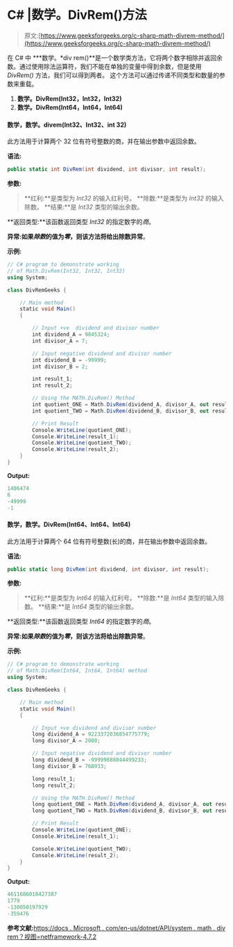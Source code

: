 # C# |数学。DivRem()方法

> 原文:[https://www.geeksforgeeks.org/c-sharp-math-divrem-method/](https://www.geeksforgeeks.org/c-sharp-math-divrem-method/)

在 C# 中 ***数学。*div rem()**是一个数学类方法，它将两个数字相除并返回余数。通过使用除法运算符，我们不能在单独的变量中得到余数，但是使用 *DivRem()* 方法，我们可以得到两者。
这个方法可以通过传递不同类型和数量的参数来重载。

1.  **数学。DivRem(Int32，Int32，Int32)**
2.  **数学。DivRem(Int64，Int64，Int64)**

#### 数学，数学。divem(Int32、Int32、int 32)

此方法用于计算两个 32 位有符号整数的商，并在输出参数中返回余数。

**语法:**

```cs
public static int DivRem(int dividend, int divisor, int result);

```

**参数:**

> **红利:**是类型为 *Int32* 的输入红利号。
> **除数:**是类型为 *Int32* 的输入除数。
> **结果:**是 *Int32* 类型的输出余数。

**返回类型:**该函数返回类型 *Int32* 的指定数字的*商*。

**异常:**如果*除数*的值为*零*，则该方法将给出**除数异常**。

**示例:**

```cs
// C# program to demonstrate working
// of Math.DivRem(Int32, Int32, Int32)
using System;

class DivRemGeeks {

    // Main method
    static void Main()
    {

        // Input +ve  dividend and divisor number
        int dividend_A = 9845324;
        int divisor_A = 7;

        // Input negative dividend and divisor number
        int dividend_B = -99999;
        int divisor_B = 2;

        int result_1;
        int result_2;

        // Using the MATH.DivRem() Method
        int quotient_ONE = Math.DivRem(dividend_A, divisor_A, out result_1);
        int quotient_TWO = Math.DivRem(dividend_B, divisor_B, out result_2);

        // Print Result
        Console.WriteLine(quotient_ONE);
        Console.WriteLine(result_1);
        Console.WriteLine(quotient_TWO);
        Console.WriteLine(result_2);
    }
}
```

**Output:**

```cs
1406474
6
-49999
-1

```

#### 数学，数学。DivRem(Int64、Int64、Int64)

此方法用于计算两个 64 位有符号整数(长)的商，并在输出参数中返回余数。

**语法:**

```cs
public static long DivRem(int dividend, int divisor, int result);

```

**参数:**

> **红利:**是类型为 *Int64* 的输入红利号。
> **除数:**是 *Int64* 类型的输入除数。
> **结果:**是 *Int64* 类型的输出余数。

**返回类型:**该函数返回类型 *Int64* 的指定数字的*商*。

**异常:**如果*除数*的值为*零*，则该方法将给出**除数异常**。

**示例:**

```cs
// C# program to demonstrate working
// of Math.DivRem(Int64, Int64, Int64) method
using System;

class DivRemGeeks {

    // Main method
    static void Main()
    {

        // Input +ve dividend and divisor number
        long dividend_A = 9223372036854775779;
        long divisor_A = 2000;

        // Input negative dividend and divisor number
        long dividend_B = -99999888844499233;
        long divisor_B = 768933;

        long result_1;
        long result_2;

        // Using the MATH.DivRem() Method
        long quotient_ONE = Math.DivRem(dividend_A, divisor_A, out result_1);
        long quotient_TWO = Math.DivRem(dividend_B, divisor_B, out result_2);

        // Print Result
        Console.WriteLine(quotient_ONE);
        Console.WriteLine(result_1);

        Console.WriteLine(quotient_TWO);
        Console.WriteLine(result_2);
    }
}
```

**Output:**

```cs
4611686018427387
1779
-130050197929
-359476

```

**参考文献:**[https://docs . Microsoft . com/en-us/dotnet/API/system . math . div rem？视图=netframework-4.7.2](https://docs.microsoft.com/en-us/dotnet/api/system.math.divrem?view=netframework-4.7.2)